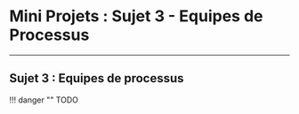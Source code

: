 # Mini Projets : Sujet 3 - Equipes de Processus

---


## Sujet 3 : Equipes de processus

!!! danger ""
    TODO


